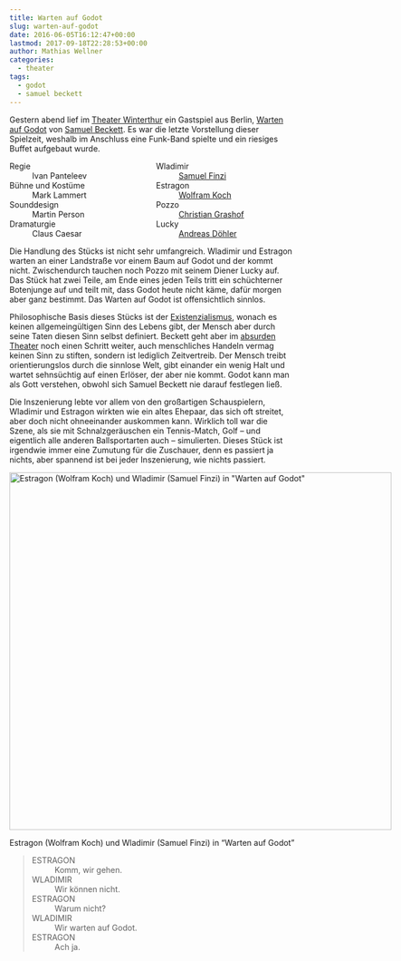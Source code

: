 ```yaml
---
title: Warten auf Godot
slug: warten-auf-godot
date: 2016-06-05T16:12:47+00:00
lastmod: 2017-09-18T22:28:53+00:00
author: Mathias Wellner
categories:
  - theater
tags:
  - godot
  - samuel beckett
---
```

Gestern abend lief im <a href="http://theater.winterthur.ch" title="Theater Winterthur" target="_blank">Theater Winterthur</a> ein Gastspiel aus Berlin, <a href="https://www.deutschestheater.de/programm/a-z/warten_auf_godot" title="Warten auf Godot" target="_blank">Warten auf Godot</a> von <a href="https://de.wikipedia.org/wiki/Samuel_Beckett" title="Samuel Beckett" target="_blank">Samuel Beckett</a>. Es war die letzte Vorstellung dieser Spielzeit, weshalb im Anschluss eine Funk-Band spielte und ein riesiges Buffet aufgebaut wurde. 

<dl style="columns: 3 15rem;">
  <dt>
    Regie
  </dt>
  
  <dd>
    Ivan Panteleev
  </dd>
  
  <dt>
    Bühne und Kostüme
  </dt>
  
  <dd>
    Mark Lammert
  </dd>
  
  <dt>
    Sounddesign
  </dt>
  
  <dd>
    Martin Person
  </dd>
  
  <dt>
    Dramaturgie
  </dt>
  
  <dd>
    Claus Caesar
  </dd>
  
  <dt>
    Wladimir
  </dt>
  
  <dd>
    <a href="https://de.wikipedia.org/wiki/Samuel_Finzi" title="Samuel Finzi" target="_blank">Samuel Finzi</a>
  </dd>
  
  <dt>
    Estragon
  </dt>
  
  <dd>
    <a href="https://de.wikipedia.org/wiki/Wolfram_Koch_%28Schauspieler%29" title="Wolfram Koch" target="_blank">Wolfram Koch</a>
  </dd>
  
  <dt>
    Pozzo
  </dt>
  
  <dd>
    <a href="https://de.wikipedia.org/wiki/Christian_Grashof" title="Christian Grashof" target="_blank">Christian Grashof</a>
  </dd>
  
  <dt>
    Lucky
  </dt>
  
  <dd>
    <a href="https://de.wikipedia.org/wiki/Andreas_D%C3%B6hler" title="Andreas Döhler" target="_blank">Andreas Döhler</a>
  </dd>
</dl>

Die Handlung des Stücks ist nicht sehr umfangreich. Wladimir und Estragon warten an einer Landstraße vor einem Baum auf Godot und der kommt nicht. Zwischendurch tauchen noch Pozzo mit seinem Diener Lucky auf. Das Stück hat zwei Teile, am Ende eines jeden Teils tritt ein schüchterner Botenjunge auf und teilt mit, dass Godot heute nicht käme, dafür morgen aber ganz bestimmt. Das Warten auf Godot ist offensichtlich sinnlos. 

Philosophische Basis dieses Stücks ist der <a href="https://de.wikipedia.org/wiki/Existentialismus" title="Existenzialismus" target="_blank">Existenzialismus</a>, wonach es keinen allgemeingültigen Sinn des Lebens gibt, der Mensch aber durch seine Taten diesen Sinn selbst definiert. Beckett geht aber im <a href="https://de.wikipedia.org/wiki/Absurdes_Theater" title="Absurdes Theater" target="_blank">absurden Theater</a> noch einen Schritt weiter, auch menschliches Handeln vermag keinen Sinn zu stiften, sondern ist lediglich Zeitvertreib. Der Mensch treibt orientierungslos durch die sinnlose Welt, gibt einander ein wenig Halt und wartet sehnsüchtig auf einen Erlöser, der aber nie kommt. Godot kann man als Gott verstehen, obwohl sich Samuel Beckett nie darauf festlegen ließ. 

Die Inszenierung lebte vor allem von den großartigen Schauspielern, Wladimir und Estragon wirkten wie ein altes Ehepaar, das sich oft streitet, aber doch nicht ohneeinander auskommen kann. Wirklich toll war die Szene, als sie mit Schnalzgeräuschen ein Tennis-Match, Golf &ndash; und eigentlich alle anderen Ballsportarten auch &ndash; simulierten. Dieses Stück ist irgendwie immer eine Zumutung für die Zuschauer, denn es passiert ja nichts, aber spannend ist bei jeder Inszenierung, wie nichts passiert. 

<div id="attachment_6663" style="width: 685px" class="wp-caption aligncenter">
  <img src="http://www.mwellner.de/wp-uploads/2016/06/godot1-e1465133145539.jpg" alt="Estragon (Wolfram Koch) und Wladimir (Samuel Finzi) in &quot;Warten auf Godot&quot;" width="675" height="631" class="size-full wp-image-6663" srcset="http://www.mwellner.de/wp-uploads/2016/06/godot1-e1465133145539.jpg 675w, http://www.mwellner.de/wp-uploads/2016/06/godot1-e1465133145539-350x327.jpg 350w, http://www.mwellner.de/wp-uploads/2016/06/godot1-e1465133145539-160x150.jpg 160w, http://www.mwellner.de/wp-uploads/2016/06/godot1-e1465133145539-150x140.jpg 150w" sizes="(max-width: 675px) 100vw, 675px" />
  
  <p class="wp-caption-text">
    Estragon (Wolfram Koch) und Wladimir (Samuel Finzi) in &#8220;Warten auf Godot&#8221;
  </p>
</div>

<blockquote class="blockquote">
<dl style="columns: 3 15rem;">
  <dt>
    ESTRAGON
  </dt>
  
  <dd>
    Komm, wir gehen.
  </dd>
  
  <dt>
    WLADIMIR
  </dt>
  
  <dd>
    Wir können nicht.
  </dd>
  
  <dt>
    ESTRAGON
  </dt>
  
  <dd>
    Warum nicht?
  </dd>
  
  <dt>
    WLADIMIR
  </dt>
  
  <dd>
    Wir warten auf Godot.
  </dd>
  
  <dt>
    ESTRAGON
  </dt>
  
  <dd>
    Ach ja.
  </dd>
</dl>
</blockquote>
